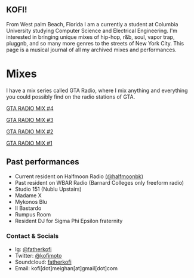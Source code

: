 ## KOFI!

From West palm Beach, Florida I am a currently a student at Columbia University studying Computer Science and Electrical Engineering. I'm interested in bringing unique mixes of hip-hop, r&b, soul, vapor trap, pluggnb, and so many more genres to the streets of New York City. This page is a musical journal of all my archived mixes and performances.

# Mixes
I have a mix series called GTA Radio, where I mix anything and everything you could possibly find on the radio stations of GTA.

[GTA RADIO MIX #4](https://soundcloud.com/fatherkofi/gta-radio-mix-4?utm_source=clipboard&utm_medium=text&utm_campaign=social_sharing)

[GTA RADIO MIX #3](https://soundcloud.com/fatherkofi/gta-radio-mix-3?utm_source=clipboard&utm_medium=text&utm_campaign=social_sharing)

[GTA RADIO MIX #2](https://soundcloud.com/fatherkofi/gta-radio-mix-2?utm_source=clipboard&utm_medium=text&utm_campaign=social_sharing)

[GTA RADIO MIX #1](https://soundcloud.com/fatherkofi/gta-radio-mix-1?utm_source=clipboard&utm_medium=text&utm_campaign=social_sharing)

## Past performances
- Current resident on Halfmoon Radio [(@halfmoonbk)](https://www.halfmoonbk.com/)
- Past resident on WBAR Radio (Barnard Colleges only freeform radio)
- Studio 151 (Nublu Upstairs)
- Madame X
- Mykonos Blu
- Il Bastardo
- Rumpus Room
- Resident DJ for Sigma Phi Epsilon fraternity

### Contact & Socials
- Ig: [@fatherkofi](https://www.instagram.com/fatherkofi/)
- Twitter: [@kofimoto](https://twitter.com/kofimoto)
- Soundcloud: [fatherkofi](https://soundcloud.com/fatherkofi/)
- Email: kofi[dot]meighan[at]gmail[dot]com
